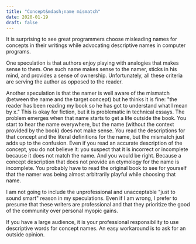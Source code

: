 ```yaml
---
title: "Concept&mdash;name mismatch"
date: 2020-01-19
draft: false
---
```


It is surprising to see great programmers choose misleading names for concepts in their writings
while advocating descriptive names in computer programs.

One speculation is that authors enjoy playing with analogies that makes sense to them.
One such name makes sense to the namer, sticks in his mind, and provides a sense of ownership.
Unfortunately, all these criteria are serving the author as opposed to the reader.

Another speculation is that the namer is well aware of the mismatch (between the name and the target concept)
but he thinks it is fine: "the reader has been reading my book so he has got to understand what I mean by x."
This is okay for fiction, but it is problematic in technical essays.
The problem emerges when that name starts to get a life outside the book.
You start to hear the name everywhere, but the name (without the context provided by the book) does not make sense.
You read the descriptions for that concept and the literal definitions for the name, but the mismatch just adds up to the confusion.
Even if you read an accurate description of the concept, you do not believe it: you suspect that it is incorrect or incomplete
because it does not match the name.
And you would be right.
Because a concept description that does not provide an etymology for the name is incomplete.
You probably have to read the original book to see for yourself that the namer was being almost arbitrarily playful while choosing that name.

I am not going to include the unprofessional and unacceptable "just to sound smart" reason in my speculations.
Even if I am wrong, I prefer to presume that these writers are professional
and that they prioritize the good of the community over personal myopic gains.

If you have a large audience, it is your professional responsibility to use descriptive words for concept names.
An easy workaround is to ask for an outside opinion.
